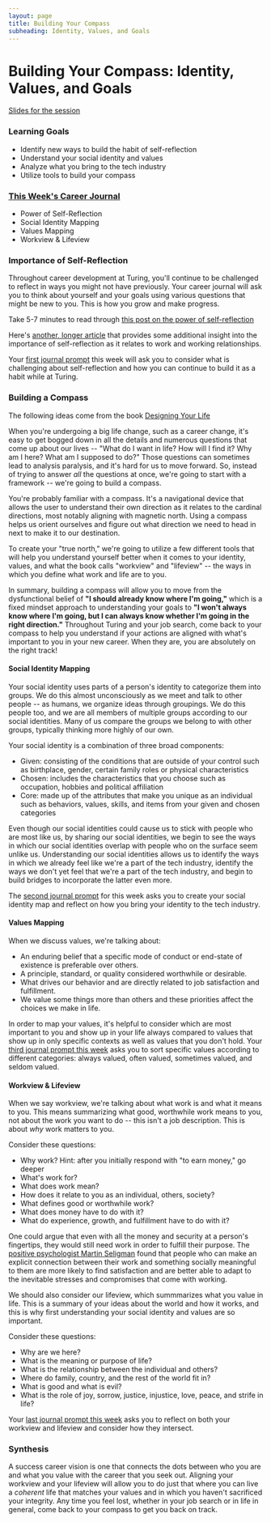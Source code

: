 ```yaml
---
layout: page
title: Building Your Compass
subheading: Identity, Values, and Goals
---
```


# Building Your Compass: Identity, Values, and Goals

[Slides for the session](https://docs.google.com/presentation/d/1VaCY9QmqUSMXJ90lfx0wKM85ZUIXS3UiErFuQU_dwAg/edit?usp=sharing)

### Learning Goals
* Identify new ways to build the habit of self-reflection
* Understand your social identity and values
* Analyze what you bring to the tech industry
* Utilize tools to build your compass

### [This Week's Career Journal](https://github.com/turingschool/career-development-curriculum-site/blob/master/module_one/mod1_career_journal_prompts.md#week-2)
* Power of Self-Reflection
* Social Identity Mapping
* Values Mapping
* Workview & Lifeview

### Importance of Self-Reflection
Throughout career development at Turing, you'll continue to be challenged to reflect in ways you might not have previously. Your career journal will ask you to think about yourself and your goals using various questions that might be new to you. This is how you grow and make progress.

Take 5-7 minutes to read through [this post on the power of self-reflection](https://medium.com/publishous/the-power-of-self-reflection-c1a654ea03a)

Here's [another, longer article](https://www.smashingmagazine.com/2018/01/importance-self-reflection-part-2/) that provides some additional insight into the importance of self-reflection as it relates to work and working relationships. 

Your [first journal prompt](https://github.com/turingschool/career-development-curriculum-site/blob/master/module_one/mod1_career_journal_prompts.md#week-2) this week will ask you to consider what is challenging about self-reflection and how you can continue to build it as a habit while at Turing.

### Building a Compass
The following ideas come from the book [Designing Your Life](https://bookshop.org/books/designing-your-life-how-to-build-a-well-lived-joyful-life/9781101875322)

When you're undergoing a big life change, such as a career change, it's easy to get bogged down in all the details and numerous questions that come up about our lives -- "What do I want in life? How will I find it? Why am I here? What am I supposed to do?" Those questions can sometimes lead to analysis paralysis, and it's hard for us to move forward. So, instead of trying to answer *all* the questions at once, we're going to start with a framework -- we're going to build a compass.

You're probably familiar with a compass. It's a navigational device that allows the user to understand their own direction as it relates to the cardinal directions, most notably aligning with magnetic north. Using a compass helps us orient ourselves and figure out what direction we need to head in next to make it to our destination. 

To create your "true north," we're going to utilize a few different tools that will help you understand yourself better when it comes to your identity, values, and what the book calls "workview" and "lifeview" -- the ways in which you define what work and life are to you. 

In summary, building a compass will allow you to move from the dysfunctional belief of **"I should already know where I'm going,"** which is a fixed mindset approach to understanding your goals to **"I won't always know where I'm going, but I can always know whether I'm going in the right direction."** Throughout Turing and your job search, come back to your compass to help you understand if your actions are aligned with what's important to you in your new career. When they are, you are absolutely on the right track!

#### Social Identity Mapping
Your social identity uses parts of a person's identity to categorize them into groups. We do this almost unconsciously as we meet and talk to other people -- as humans, we organize ideas through groupings. We do this people too, and we are all members of multiple groups according to our social identities. Many of us compare the groups we belong to with other groups, typically thinking more highly of our own.

Your social identity is a combination of three broad components:

* Given: consisting of the conditions that are outside of your control such as birthplace, gender, certain family roles or physical characteristics
* Chosen: includes the characteristics that you choose such as occupation, hobbies and political affiliation
* Core: made up of the attributes that make you unique as an individual such as behaviors, values, skills, and items from your given and chosen categories

Even though our social identities could cause us to stick with people who are most like us, by sharing our social identities, we begin to see the ways in which our social identities overlap with people who on the surface seem unlike us. Understanding our social identities allows us to identify the ways in which we already feel like we're a part of the tech industry, identify the ways we don't yet feel that we're a part of the tech industry, and begin to build bridges to incorporate the latter even more.

The [second journal prompt](https://github.com/turingschool/career-development-curriculum-site/blob/master/module_one/mod1_career_journal_prompts.md#week-2) for this week asks you to create your social identity map and reflect on how you bring your identity to the tech industry. 

#### Values Mapping
When we discuss values, we're talking about: 

* An enduring belief that a specific mode of conduct or end-state of existence is preferable over others.
* A principle, standard, or quality considered worthwhile or desirable.
* What drives our behavior and are directly related to job satisfaction and fulfillment.
* We value some things more than others and these priorities affect the choices we make in life.

In order to map your values, it's helpful to consider which are most important to you and show up in your life always compared to values that show up in only specific contexts as well as values that you don't hold. Your [third journal prompt this week](https://github.com/turingschool/career-development-curriculum-site/blob/master/module_one/mod1_career_journal_prompts.md#week-2) asks you to sort specific values according to different categories: always valued, often valued, sometimes valued, and seldom valued.

#### Workview & Lifeview
When we say workview, we're talking about what work is and what it means to you. This means summarizing what good, worthwhile work means to you, not about the work you want to do -- this isn't a job description. This is about *why* work matters to you.

Consider these questions:

* Why work? Hint: after you initially respond with "to earn money," go deeper
* What's work for?
* What does work mean?
* How does it relate to you as an individual, others, society?
* What defines good or worthwhile work?
* What does money have to do with it?
* What do experience, growth, and fulfillment have to do with it?

One could argue that even with all the money and security at a person's fingertips, they would still need work in order to fulfill their purpose. The [positive psychologist Martin Seligman](https://bookshop.org/books/flourish-a-visionary-new-understanding-of-happiness-and-well-being/9781439190760) found that people who can make an explicit connection between their work and something socially meaningful to them are more likely to find satisfaction and are better able to adapt to the inevitable stresses and compromises that come with working. 

We should also consider our lifeview, which summmarizes what you value in life. This is a summary of your ideas about the world and how it works, and this is why first understanding your social identity and values are so important. 

Consider these questions:

* Why are we here?
* What is the meaning or purpose of life?
* What is the relationship between the individual and others?
* Where do family, country, and the rest of the world fit in?
* What is good and what is evil?
* What is the role of joy, sorrow, justice, injustice, love, peace, and strife in life?

Your [last journal prompt this week](https://github.com/turingschool/career-development-curriculum-site/blob/master/module_one/mod1_career_journal_prompts.md#week-2) asks you to reflect on both your workview and lifeview and consider how they intersect.

### Synthesis
A success career vision is one that connects the dots between who you are and what you value with the career that you seek out. Aligning your workview and your lifeview will allow you to do just that where you can live a *coherent* life that matches your values and in which you haven't sacrificed your integrity. Any time you feel lost, whether in your job search or in life in general, come back to your compass to get you back on track. 

